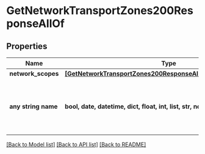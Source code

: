 # GetNetworkTransportZones200ResponseAllOf


## Properties
Name | Type | Description | Notes
------------ | ------------- | ------------- | -------------
**network_scopes** | [**[GetNetworkTransportZones200ResponseAllOfNetworkScopesInner]**](GetNetworkTransportZones200ResponseAllOfNetworkScopesInner.md) |  | [optional] 
**any string name** | **bool, date, datetime, dict, float, int, list, str, none_type** | any string name can be used but the value must be the correct type | [optional]

[[Back to Model list]](../README.md#documentation-for-models) [[Back to API list]](../README.md#documentation-for-api-endpoints) [[Back to README]](../README.md)


